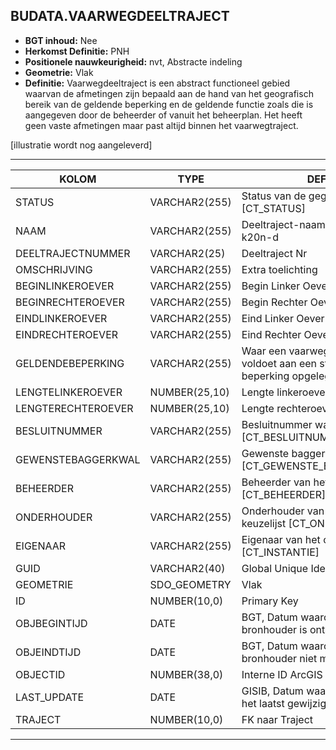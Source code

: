 ﻿## BUDATA.VAARWEGDEELTRAJECT


* __BGT inhoud:__ Nee
* __Herkomst Definitie:__ PNH
* __Positionele nauwkeurigheid:__ nvt, Abstracte indeling
* __Geometrie:__ Vlak
* __Definitie:__
Vaarwegdeeltraject is een abstract functioneel gebied waarvan
de afmetingen zijn bepaald aan de hand van het geografisch
bereik van de geldende beperking en de geldende functie
zoals die is aangegeven door de beheerder of vanuit het
beheerplan. Het heeft geen vaste afmetingen maar past
altijd binnen het vaarwegtraject.

[illustratie wordt nog aangeleverd]

***

|KOLOM                               |TYPE              |DEFINITIE|
|------                              |----              |-----    |
|STATUS                              |VARCHAR2(255)     |Status van de gegevens, keuzelijst [CT_STATUS]
|NAAM                                |VARCHAR2(255)     |Deeltraject-naam, bijvoorbeeld k20n-d||
|DEELTRAJECTNUMMER                   |VARCHAR2(25)      |Deeltraject Nr|
|OMSCHRIJVING                        |VARCHAR2(255)     |Extra toelichting|
|BEGINLINKEROEVER                    |VARCHAR2(255)     |Begin Linker Oever|
|BEGINRECHTEROEVER                   |VARCHAR2(255)     |Begin Rechter Oever|
|EINDLINKEROEVER                     |VARCHAR2(255)     |Eind Linker Oever|
|EINDRECHTEROEVER                    |VARCHAR2(255)     |Eind Rechter Oever|
|GELDENDEBEPERKING                   |VARCHAR2(255)     |Waar een vaarwegdeeltraject niet voldoet aan een streefbeeld worden beperking opgelegd qua gebruik.|
|LENGTELINKEROEVER                   |NUMBER(25,10)     |Lengte linkeroever (m)|
|LENGTERECHTEROEVER                  |NUMBER(25,10)     |Lengte rechteroever (m)|
|BESLUITNUMMER                       |VARCHAR2(255)     |Besluitnummer waarde, keuzelijst [CT_BESLUITNUMMER]|
|GEWENSTEBAGGERKWAL                  |VARCHAR2(255)     |Gewenste baggerkwaliteit, keuzelijst [CT_GEWENSTE_BAGGERKWALITEIT]|
|BEHEERDER                           |VARCHAR2(255)     |Beheerder van het object, keuzelijst [CT_BEHEERDER]|
|ONDERHOUDER                         |VARCHAR2(255)     |Onderhouder van het object, keuzelijst [CT_ONDERHOUDER]|
|EIGENAAR                            |VARCHAR2(255)     |Eigenaar van het object, keuzelijst [CT_INSTANTIE]|
|GUID                                |VARCHAR2(40)      |Global Unique Identifier|
|GEOMETRIE                           |SDO_GEOMETRY      |Vlak|
|ID                                  |NUMBER(10,0)      |Primary Key|
|OBJBEGINTIJD                        |DATE              |BGT, Datum waarop het object bij de bronhouder is ontstaan|
|OBJEINDTIJD                         |DATE              |BGT, Datum waarop het object bij de bronhouder niet meer geldig is|
|OBJECTID                            |NUMBER(38,0)      |Interne ID ArcGIS|
|LAST_UPDATE                         |DATE              |GISIB, Datum waarop het object voor het laatst gewijzigd is in GISIB|
|TRAJECT                             |NUMBER(10,0)      |FK naar Traject|

***
